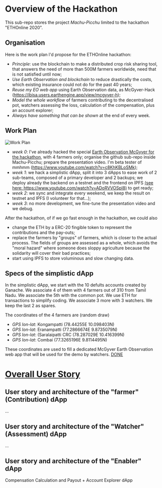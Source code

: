 # Overview of the Hackathon
This sub-repo stores the project _Machu-Picchu_ limited to the hackathon "ETHOnline 2020".
## Organisation
Here is the work plan I'd propose for the ETHOnline hackathon:
* _Principle_: use the blockchain to make a distributed crop risk sharing tool, that answers the need of more than 500M farmers worldwide, need that is not satisfied until now;
* _Use Earth Observation and blockchain_ to reduce drastically the costs, which existing insurance could not do for the past 40 years;
* _Reuse my EO web app_ using Earth Observation data, as McGyver-Hack (https://ibisa.users.earthengine.app/view/mcgyver-h);
* _Model the whole workflow_ of farmers contributing to the decentralised pot, watchers assessing the loss, calculation of the compensation, plus an account explorer;
* _Always have something that can be shown_ at the end of every week.

## Work Plan
![Work Plan](https://github.com/Machu-Pichu/Top-Level/blob/master/Bootcamp/ETHOnline/20200922%20Hackathon-workplan.png)
* _week 0_: I've already hacked the special [Earth Observation McGyver for the hackathon](https://ibisa.users.earthengine.app/view/mcgyver-h), with 4 farmers only; organise the github sub-repo inside Machu-Picchu; prepare the presentation video. I'm beta tester of mmhmm (https://www.youtube.com/watch?v=c8KhKBLoSMk);
* _week 1_: we hack a simplistic dApp, split it into 3 dApps to ease work of 2 sub-teams, composed of a  primary developer and 2 backups; we deploy already the backend on a testnet and the frontend on IPFS [(see here: https://www.youtube.com/watch?v=ADoRVVOSpI8)](https://www.youtube.com/watch?v=ADoRVVOSpI8) to get ready;
* _week 2_: we sync and integrate every weekend, we keep the result on testnet and IPFS (I volunteer for that...);
* _week 3_: no more development, we fine-tune the presentation video and we debug.

After the hackathon, of if we go fast enough in the hackathon, we could also
* change the ETH by a ERC-20 fingible token to represent the contributions and the pay-outs;
* replace the farmers by "groups" of farmers, which is closer to the actual process. The fields of groups are assessed as a whole, which avoids the "moral hazard" where someone does sloppy agriculture because the solidarity will cover their bad practices;
* start using IPFS to store voluminous and slow changing data.

## Specs of the simplistic dApp
In the simplistic dApp, we start with the 10 defults accounts created by Ganache. We associate 4 of them with 4 farmers out of 310 from Tamil Nadu. We associate the 5th with the common pot. We use ETH for transactions to simplify coding. We associate 3 more with 3 watchers. We keep the last 2 as spares.

The coordinates of the 4 farmers are  (random draw)
* _GPS lon-lat_: Kongampatti (78.44255E  10.098403N)
* _GPS lon-lat_: Eranampatti (77.2866674E 9.8735079N)
* _GPS lon-lat_: (Saralaipatti CRC (78.287029E  10.416399N)
* _GPS lon-lat_: Combai (77.3265196E  9.8114495N)

These coordinates are used to fill a dedicated McGyver Earth Observation web app that will be used for the demo by watchers. [DONE](https://ibisa.users.earthengine.app/view/mcgyver-h)

# [Overall User Story](https://github.com/Machu-Pichu/Top-Level/blob/master/Bootcamp/ETHOnline/README-2.md)


## User story and architecture of the "farmer" (Contribution) dApp
...

## User story and architecture of the "Watcher" (Assessment) dApp
...

## User story and architecture of the "Enabler" dApp
Compensation Calculation and Payout + Account Explorer dApp
